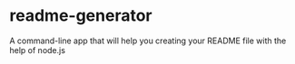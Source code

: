 # readme-generator
A command-line app that will help you creating your README file with the help of node.js
